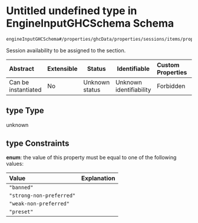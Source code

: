 # Untitled undefined type in EngineInputGHCSchema Schema

```txt
engineInputGHCSchema#/properties/ghcData/properties/sessions/items/properties/frameTemplate/items/properties/type
```

Session availability to be assigned to the section.


| Abstract            | Extensible | Status         | Identifiable            | Custom Properties | Additional Properties | Access Restrictions | Defined In                                                         |
| :------------------ | ---------- | -------------- | ----------------------- | :---------------- | --------------------- | ------------------- | ------------------------------------------------------------------ |
| Can be instantiated | No         | Unknown status | Unknown identifiability | Forbidden         | Allowed               | none                | [ghc.schema.json\*](../out/ghc.schema.json "open original schema") |

## type Type

unknown

## type Constraints

**enum**: the value of this property must be equal to one of the following values:

| Value                    | Explanation |
| :----------------------- | ----------- |
| `"banned"`               |             |
| `"strong-non-preferred"` |             |
| `"weak-non-preferred"`   |             |
| `"preset"`               |             |
